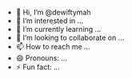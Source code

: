 - 👋 Hi, I’m @dewiftymah
- 👀 I’m interested in ...
- 🌱 I’m currently learning ...
- 💞️ I’m looking to collaborate on ...
- 📫 How to reach me ...
- 😄 Pronouns: ...
- ⚡ Fun fact: ...

<!---
dewiftymah/dewiftymah is a ✨ special ✨ repository because its `README.md` (this file) appears on your GitHub profile.
You can click the Preview link to take a look at your changes.
--->
